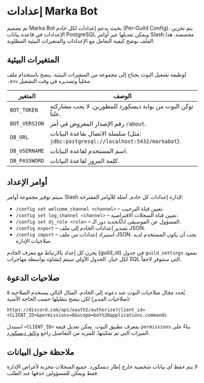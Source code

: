 # إعدادات Marka Bot

تم تصميم Marka Bot بحيث يدعم إعدادات لكل خادم (Per‑Guild Config). يتم تخزين الإعدادات في قاعدة بيانات PostgreSQL ويمكن تعديلها عبر أوامر Slash مخصصة. هذا الملف يوضح كيفية التعامل مع الإعدادات والمتغيرات البيئية المطلوبة.

## المتغيرات البيئية

لوظيفة تشغيل البوت يحتاج إلى مجموعة من المتغيرات البيئية. ينصح باستخدام ملف `.env` محلياً وتصديره في وقت التشغيل.

| المتغير              | الوصف |
|----------------------|-------|
| `BOT_TOKEN`          | توكن البوت من بوابة ديسكورد للمطورين. لا يجب مشاركته علناً. |
| `BOT_VERSION`        | رقم الإصدار المعروض في أمر `/about`. |
| `DB_URL`             | سلسلة الاتصال بقاعدة البيانات (مثل: `jdbc:postgresql://localhost:5432/markabot`). |
| `DB_USERNAME`        | اسم المستخدم لقاعدة البيانات. |
| `DB_PASSWORD`        | كلمة المرور لقاعدة البيانات. |

## أوامر الإعداد

سيتم توفير مجموعة أوامر Slash لإدارة إعدادات كل خادم. أمثلة للأوامر المقترحة:

- `/config set welcome_channel <channel>` – تعيين قناة الترحيب.
- `/config set log_channel <channel>` – تعيين قناة السجلات الافتراضية.
- `/config set dj_role <role>` – تحديد دور الـDJ المسؤول عن الموسيقى.
- `/config export` – تصدير إعدادات الخادم إلى ملف JSON.
- `/config import` – استيراد إعدادات من ملف JSON. يجب أن يكون المستخدم لديه صلاحيات الإدارة.

يخزن كل إعداد بالارتباط مع معرف الخادم (guild_id) في جدول `guild_settings` بعمود لكل خيار. الجدول الأولي سيتم إنشاؤه بواسطة مهاجرات SQL التي ستتوفر لاحقاً.

## صلاحيات الدعوة

يُحدد مجال صلاحيات البوت عند دعوته إلى الخادم. المثال التالي يستخدم الصلاحية `8` (صلاحيات المدير) لكن ينصح بتقليلها حسب الحاجة الأمنية:

```
https://discord.com/api/oauth2/authorize?client_id=<CLIENT_ID>&permissions=8&scope=bot%20applications.commands
```

استبدل `<CLIENT_ID>` بمعرف تطبيق البوت. يمكن تعديل قيمة `permissions` بناءً على الميزات التي تم تمكينها. للمزيد من التفاصيل راجع [وثائق ديسكورد](https://discord.com/developers/docs/topics/oauth2#bot-permissions).

## ملاحظة حول البيانات

لا يتم حفظ أي بيانات شخصية خارج إطار ديسكورد. جميع السجلات مخزنة لأغراض الإدارة فقط ويمكن للمسؤولين حذفها عند الطلب.
